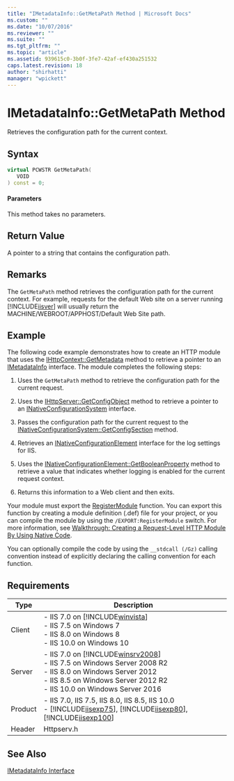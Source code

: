 ```yaml
---
title: "IMetadataInfo::GetMetaPath Method | Microsoft Docs"
ms.custom: ""
ms.date: "10/07/2016"
ms.reviewer: ""
ms.suite: ""
ms.tgt_pltfrm: ""
ms.topic: "article"
ms.assetid: 939615c0-3b0f-3fe7-42af-ef430a251532
caps.latest.revision: 18
author: "shirhatti"
manager: "wpickett"
---
```

# IMetadataInfo::GetMetaPath Method
Retrieves the configuration path for the current context.  
  
## Syntax  
  
```cpp  
virtual PCWSTR GetMetaPath(  
   VOID  
) const = 0;  
```  
  
#### Parameters  
 This method takes no parameters.  
  
## Return Value  
 A pointer to a string that contains the configuration path.  
  
## Remarks  
 The `GetMetaPath` method retrieves the configuration path for the current context. For example, requests for the default Web site on a server running [!INCLUDE[iisver](../../wmi-provider/includes/iisver-md.md)] will usually return the MACHINE/WEBROOT/APPHOST/Default Web Site path.  
  
## Example  
 The following code example demonstrates how to create an HTTP module that uses the [IHttpContext::GetMetadata](../../web-development-reference\native-code-api-reference/ihttpcontext-getmetadata-method.md) method to retrieve a pointer to an [IMetadataInfo](../../web-development-reference\native-code-api-reference/imetadatainfo-interface.md) interface. The module completes the following steps:  
  
1.  Uses the `GetMetaPath` method to retrieve the configuration path for the current request.  
  
2.  Uses the [IHttpServer::GetConfigObject](../../web-development-reference\native-code-api-reference/ihttpserver-getconfigobject-method.md) method to retrieve a pointer to an [INativeConfigurationSystem](http://msdn.microsoft.com/en-us/ef29f2da-90b4-be7d-e59b-83fa1799f477) interface.  
  
3.  Passes the configuration path for the current request to the [INativeConfigurationSystem::GetConfigSection](http://msdn.microsoft.com/en-us/ad4c47fd-a00e-eb0e-f181-0cb41e98c89d) method.  
  
4.  Retrieves an [INativeConfigurationElement](http://msdn.microsoft.com/en-us/70c26f09-2188-b797-062a-b2eaca3d9ef7) interface for the log settings for IIS.  
  
5.  Uses the [INativeConfigurationElement::GetBooleanProperty](http://msdn.microsoft.com/en-us/6f2c8f06-b85d-1e93-ab1b-771a6e1e3ca7) method to retrieve a value that indicates whether logging is enabled for the current request context.  
  
6.  Returns this information to a Web client and then exits.  
  
<!-- TODO: review snippet reference  [!CODE [IMetadataInfoGetMetaPath#1](IMetadataInfoGetMetaPath#1)]  -->  
  
 Your module must export the [RegisterModule](../../web-development-reference\native-code-api-reference/pfn-registermodule-function.md) function. You can export this function by creating a module definition (.def) file for your project, or you can compile the module by using the `/EXPORT:RegisterModule` switch. For more information, see [Walkthrough: Creating a Request-Level HTTP Module By Using Native Code](../../web-development-reference\native-code-development-overview\walkthrough-creating-a-request-level-http-module-by-using-native-code.md).  
  
 You can optionally compile the code by using the `__stdcall (/Gz)` calling convention instead of explicitly declaring the calling convention for each function.  
  
## Requirements  
  
|Type|Description|  
|----------|-----------------|  
|Client|-   IIS 7.0 on [!INCLUDE[winvista](../../wmi-provider/includes/winvista-md.md)]<br />-   IIS 7.5 on Windows 7<br />-   IIS 8.0 on Windows 8<br />-   IIS 10.0 on Windows 10|  
|Server|-   IIS 7.0 on [!INCLUDE[winsrv2008](../../wmi-provider/includes/winsrv2008-md.md)]<br />-   IIS 7.5 on Windows Server 2008 R2<br />-   IIS 8.0 on Windows Server 2012<br />-   IIS 8.5 on Windows Server 2012 R2<br />-   IIS 10.0 on Windows Server 2016|  
|Product|-   IIS 7.0, IIS 7.5, IIS 8.0, IIS 8.5, IIS 10.0<br />-   [!INCLUDE[iisexp75](../../web-development-reference/native-code-api-reference/includes/iisexp75-md.md)], [!INCLUDE[iisexp80](../../web-development-reference/native-code-api-reference/includes/iisexp80-md.md)], [!INCLUDE[iisexp100](../../web-development-reference/native-code-api-reference/includes/iisexp100-md.md)]|  
|Header|Httpserv.h|  
  
## See Also  
 [IMetadataInfo Interface](../../web-development-reference\native-code-api-reference/imetadatainfo-interface.md)